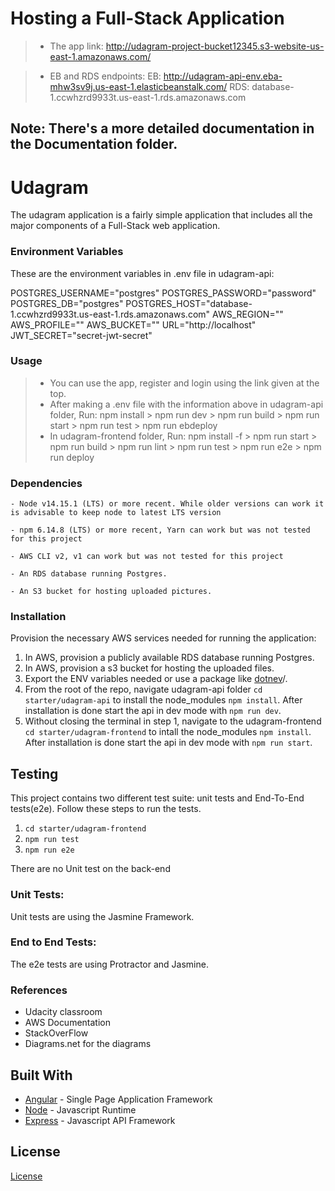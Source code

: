 # Hosting a Full-Stack Application

> - The app link:
    http://udagram-project-bucket12345.s3-website-us-east-1.amazonaws.com/

> - EB and RDS endpoints:
    EB: http://udagram-api-env.eba-mhw3sv9j.us-east-1.elasticbeanstalk.com/
    RDS: database-1.ccwhzrd9933t.us-east-1.rds.amazonaws.com


Note: There's a more detailed documentation in the Documentation folder.
---

# Udagram

The udagram application is a fairly simple application that includes all the major components of a Full-Stack web application.


### Environment Variables

These are the environment variables in .env file in udagram-api:

POSTGRES_USERNAME="postgres"
POSTGRES_PASSWORD="password"
POSTGRES_DB="postgres"
POSTGRES_HOST="database-1.ccwhzrd9933t.us-east-1.rds.amazonaws.com"
AWS_REGION=""
AWS_PROFILE=""
AWS_BUCKET=""
URL="http://localhost"
JWT_SECRET="secret-jwt-secret"


### Usage

 > - You can use the app, register and login using the link given at the top.
 > - After making a .env file with the information above in udagram-api folder, Run:
    npm install > npm run dev > npm run build > npm run start > npm run test > npm run ebdeploy
 > - In udagram-frontend folder, Run:
    npm install -f > npm run start > npm run build > npm run lint > npm run test > npm run e2e > npm run deploy   


### Dependencies

```
- Node v14.15.1 (LTS) or more recent. While older versions can work it is advisable to keep node to latest LTS version

- npm 6.14.8 (LTS) or more recent, Yarn can work but was not tested for this project

- AWS CLI v2, v1 can work but was not tested for this project

- An RDS database running Postgres.

- An S3 bucket for hosting uploaded pictures.

```

### Installation

Provision the necessary AWS services needed for running the application:

1. In AWS, provision a publicly available RDS database running Postgres. <Place holder for link to classroom article>
1. In AWS, provision a s3 bucket for hosting the uploaded files. <Place holder for tlink to classroom article>
1. Export the ENV variables needed or use a package like [dotnev](https://www.npmjs.com/package/dotenv)/.
1. From the root of the repo, navigate udagram-api folder `cd starter/udagram-api` to install the node_modules `npm install`. After installation is done start the api in dev mode with `npm run dev`.
1. Without closing the terminal in step 1, navigate to the udagram-frontend `cd starter/udagram-frontend` to intall the node_modules `npm install`. After installation is done start the api in dev mode with `npm run start`.

## Testing

This project contains two different test suite: unit tests and End-To-End tests(e2e). Follow these steps to run the tests.

1. `cd starter/udagram-frontend`
1. `npm run test`
1. `npm run e2e`

There are no Unit test on the back-end

### Unit Tests:

Unit tests are using the Jasmine Framework.

### End to End Tests:

The e2e tests are using Protractor and Jasmine.

### References

- Udacity classroom
- AWS Documentation
- StackOverFlow
- Diagrams.net for the diagrams

## Built With

- [Angular](https://angular.io/) - Single Page Application Framework
- [Node](https://nodejs.org) - Javascript Runtime
- [Express](https://expressjs.com/) - Javascript API Framework

## License

[License](LICENSE.txt)

